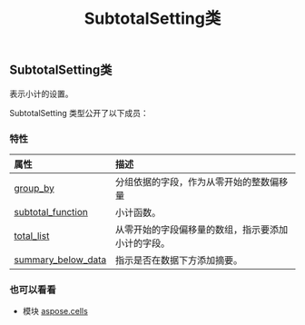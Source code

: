 ﻿---
title: SubtotalSetting类
second_title: Aspose.Cells for Python via .NET API 参考资料
description:
type: docs
weight: 1410
url: /zh/python-net/aspose.cells/subtotalsetting/
is_root: false
---
##  SubtotalSetting类
表示小计的设置。



SubtotalSetting 类型公开了以下成员：

### 特性
|属性|描述|
| :- | :- |
| [group_by](/cells/zh/python-net/aspose.cells/subtotalsetting/group_by) |分组依据的字段，作为从零开始的整数偏移量|
| [subtotal_function](/cells/zh/python-net/aspose.cells/subtotalsetting/subtotal_function) |小计函数。|
| [total_list](/cells/zh/python-net/aspose.cells/subtotalsetting/total_list) |从零开始的字段偏移量的数组，指示要添加小计的字段。|
| [summary_below_data](/cells/zh/python-net/aspose.cells/subtotalsetting/summary_below_data) |指示是否在数据下方添加摘要。|



### 也可以看看
* 模块 [aspose.cells](..)
